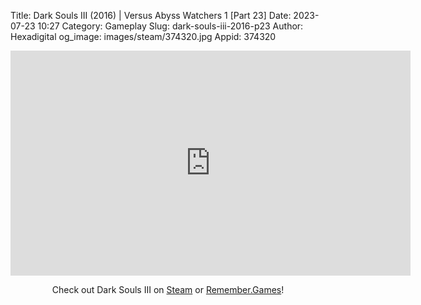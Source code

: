 Title: Dark Souls III (2016) | Versus Abyss Watchers 1 [Part 23]
Date: 2023-07-23 10:27
Category: Gameplay
Slug: dark-souls-iii-2016-p23
Author: Hexadigital
og_image: images/steam/374320.jpg
Appid: 374320

<center><iframe src="https://www.youtube.com/embed/vba-M0Xej1E?feature=oembed" allow="accelerometer; autoplay; encrypted-media; gyroscope; picture-in-picture" width="640" height="360" frameborder="0"></iframe>

Check out Dark Souls III on [Steam](https://store.steampowered.com/app/374320/?curator_clanid=34633900) or [Remember.Games](https://remember.games/game/340/dark-souls-iii/)!</center>